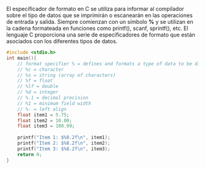 El especificador de formato en C se utiliza para informar al compilador sobre el tipo de datos que se imprimirán o escanearán en las operaciones de entrada y salida. Siempre comienzan con un símbolo **%** y se utilizan en la cadena formateada en funciones como printf(), scanf, sprintf(), etc. El lenguaje C proporciona una serie de especificadores de formato que están asociados con los diferentes tipos de datos.

```c
#include <stdio.h>
int main(){
	// format specifier % = defines and formats a type of data to be displayed
	// %c = character
	// %s = string (array of characters)
	// %f = float
	// %lf = double
	// %d = integer
	// %.1 = decimal precision
	// %1 = minimum field width
	// %- = left align
	float item1 = 5.75;
	float item2 = 10.00;
	float item3 = 100.99;
	
	printf("Item 1: $%8.2f\n", item1);
	printf("Item 2: $%8.2f\n", item2);
	printf("Item 3: $%8.2f\n", item3);
	return 0;
}
```